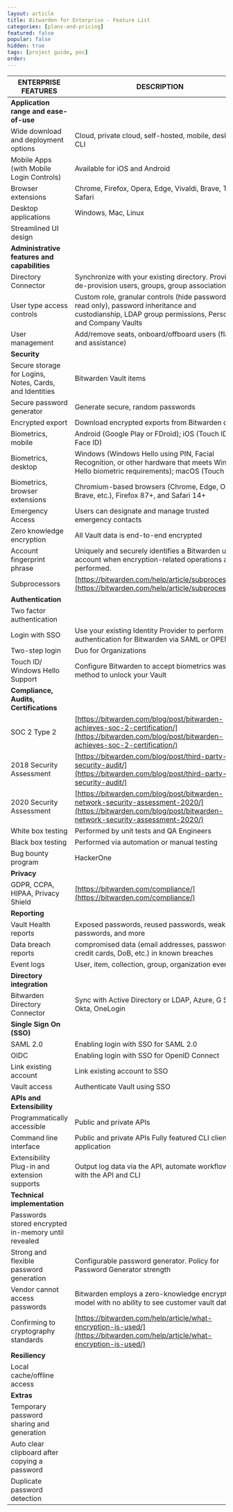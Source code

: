 ```yaml
---
layout: article
title: Bitwarden for Enterprise - Feature List
categories: [plans-and-pricing]
featured: false
popular: false
hidden: true
tags: [project guide, poc]
order: 
---
```


|ENTERPRISE FEATURES  |DESCRIPTION|
|---------------------|----------------------|
|**Application range and ease-of-use**|    |
|Wide download and deployment options | Cloud, private cloud, self-hosted, mobile, desktop, CLI  |
|Mobile Apps (with Mobile Login Controls) | Available for iOS and Android  |
|Browser extensions | Chrome, Firefox, Opera, Edge, Vivaldi, Brave, Tor, Safari  |
|Desktop applications | Windows, Mac, Linux  |
|Streamlined UI design |   |
|**Administrative features and capabilities**| | 
|Directory Connector | Synchronize with your existing directory. Provision, de-provision users, groups, group associations|
|User type access controls| Custom role, granular controls (hide passwords, read only), password inheritance and custodianship, LDAP group permissions, Personal and Company Vaults |
|User management |Add/remove seats, onboard/offboard users (flags and assistance) |
|**Security**| |
|Secure storage for Logins, Notes, Cards, and Identities| Bitwarden Vault items |
|Secure password generator |Generate secure, random passwords |
|Encrypted export |Download encrypted exports from Bitwarden clients |
|Biometrics, mobile |Android (Google Play or FDroid); iOS (Touch ID, Face ID) |
|Biometrics, desktop | Windows (Windows Hello using PIN, Facial Recognition, or other hardware that meets Windows Hello biometric requirements); macOS (Touch ID) |
|Biometrics, browser extensions |Chromium-based browsers (Chrome, Edge, Opera, Brave, etc.), Firefox 87+, and Safari 14+ |
|Emergency Access | Users can designate and manage trusted emergency contacts | 
|Zero knowledge encryption |All Vault data is end-to-end encrypted |
| Account fingerprint phrase |Uniquely and securely identifies a Bitwarden user account when encryption-related operations are performed.|
|Subprocessors| [https://bitwarden.com/help/article/subprocessors/](https://bitwarden.com/help/article/subprocessors/) |
|**Authentication**| |
|Two factor authentication| |
|Login with SSO | Use your existing Identity Provider to perform authentication for Bitwarden via SAML or OPENID |
|Two-step login |Duo for Organizations |
|Touch ID/ Windows Hello Support |Configure Bitwarden to accept biometrics was a method to unlock your Vault|
|**Compliance, Audits, Certifications**| |
|SOC 2 Type 2 |[https://bitwarden.com/blog/post/bitwarden-achieves-soc-2-certification/](https://bitwarden.com/blog/post/bitwarden-achieves-soc-2-certification/)|
|2018 Security Assessment|[https://bitwarden.com/blog/post/third-party-security-audit/](https://bitwarden.com/blog/post/third-party-security-audit/)|
|2020 Security Assessment | [https://bitwarden.com/blog/post/bitwarden-network-security-assessment-2020/](https://bitwarden.com/blog/post/bitwarden-network-security-assessment-2020/)|
|White box testing | Performed by unit tests and QA Engineers |
|Black box testing |Performed via automation or manual testing |
|Bug bounty program |HackerOne |
|**Privacy**| |
|GDPR, CCPA, HIPAA, Privacy Shield | [https://bitwarden.com/compliance/](https://bitwarden.com/compliance/)|
|**Reporting**| |
|Vault Health reports| Exposed passwords, reused passwords, weak passwords, and more |
| Data breach reports |compromised data (email addresses, passwords, credit cards, DoB, etc.) in known breaches |
|Event logs |User, item, collection, group, organization events |
|**Directory integration**| |
| Bitwarden Directory Connector|Sync with Active Directory or LDAP, Azure, G Suite, Okta, OneLogin|
|**Single Sign On (SSO)**| |
|SAML 2.0|Enabling login with SSO for SAML 2.0|
|OIDC | Enabling login with SSO for OpenID Connect |
| Link existing account | Link existing account to SSO |
| Vault access| Authenticate Vault using SSO |
| **APIs and Extensibility** | |
|Programmatically accessible| Public and private APIs |
| Command line interface |Public and private APIs Fully featured CLI client application |
| Extensibility Plug-in and extension supports|Output log data via the API, automate workflows with the API and CLI|
|**Technical implementation**| |
|Passwords stored encrypted in-memory until revealed| |
|Strong and flexible password generation| Configurable password generator. Policy for Password Generator strength 
| Vendor cannot access passwords |Bitwarden employs a zero-knowledge encryption model with no ability to see customer vault data |
|Confirming to cryptography standards |[https://bitwarden.com/help/article/what-encryption-is-used/](https://bitwarden.com/help/article/what-encryption-is-used/) |
| **Resiliency** | |
|Local cache/offline access| |
|**Extras**| |
|Temporary password sharing and generation| |
|Auto clear clipboard after copying a password| |
|Duplicate password detection| | 








